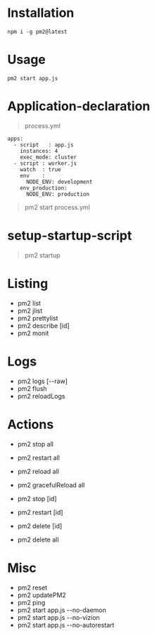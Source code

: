 # Installation

```
npm i -g pm2@latest
```

# Usage

```
pm2 start app.js
```

# Application-declaration

> process.yml

```
apps:
  - script   : app.js
    instances: 4
    exec_mode: cluster
  - script : worker.js
    watch  : true
    env    :
      NODE_ENV: development
    env_production:
      NODE_ENV: production
```

> pm2 start process.yml

# setup-startup-script

> pm2 startup

# Listing

-   pm2 list
-   pm2 jlist
-   pm2 prettylist
-   pm2 describe [id]
-   pm2 monit

# Logs

-   pm2 logs [--raw]
-   pm2 flush
-   pm2 reloadLogs

# Actions

-   pm2 stop all
-   pm2 restart all
-   pm2 reload all
-   pm2 gracefulReload all

-   pm2 stop [id]
-   pm2 restart [id]

-   pm2 delete [id]
-   pm2 delete all

# Misc

-   pm2 reset <process>
-   pm2 updatePM2
-   pm2 ping
-   pm2 start app.js --no-daemon
-   pm2 start app.js --no-vizion
-   pm2 start app.js --no-autorestart
